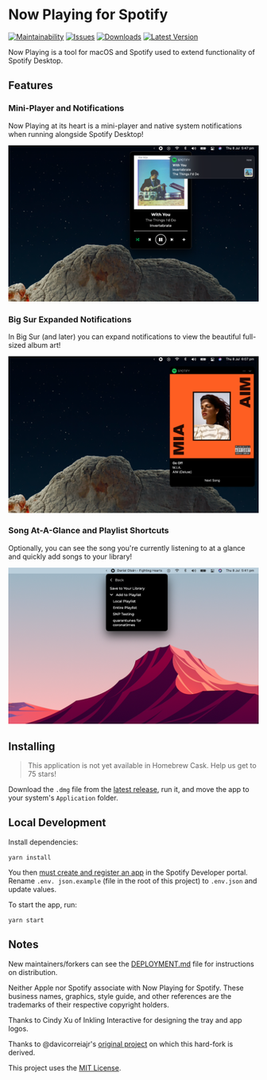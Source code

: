 # Now Playing for Spotify

[![Maintainability][maintainability-badge]][maintainability-link]
[![Issues](https://img.shields.io/github/issues/teaminkling/mac-spotify-np)][issues]
[![Downloads][github-downloads-badge]][releases]
[![Latest Version][github-latest-release-badge]][latest-release]

Now Playing is a tool for macOS and Spotify used to extend functionality of Spotify Desktop.

## Features

### Mini-Player and Notifications

Now Playing at its heart is a mini-player and native system notifications when running alongside Spotify Desktop!

![](docs/img/screenshot_1.png)

### Big Sur Expanded Notifications

In Big Sur (and later) you can expand notifications to view the beautiful full-sized album art!

![](docs/img/screenshot_3.png)

### Song At-A-Glance and Playlist Shortcuts

Optionally, you can see the song you're currently listening to at a glance and quickly add songs to your library!

![](docs/img/screenshot_2.png)

## Installing

> This application is not yet available in Homebrew Cask. Help us get to 75 stars!

Download the `.dmg` file from the [latest release][latest-release], run it, and move the app to your system's
`Application` folder.

## Local Development

Install dependencies:

```
yarn install
```

You then [must create and register an app][spotify-app-registration] in the Spotify Developer portal. Rename `.env.
json.example` (file in the root of this project) to `.env.json` and update values.

To start the app, run:

```
yarn start
```

## Notes

New maintainers/forkers can see the [DEPLOYMENT.md](DEPLOYMENT.md) file for instructions on distribution.

Neither Apple nor Spotify associate with Now Playing for Spotify. These business names, graphics, style guide, and 
other references are the trademarks of their respective copyright holders.

Thanks to Cindy Xu of Inkling Interactive for designing the tray and app logos.

Thanks to @davicorreiajr's [original project][old-version-repo] on which this hard-fork is derived.

This project uses the [MIT License](LICENSE).

[maintainability-badge]:       https://api.codeclimate.com/v1/badges/87b6080da2e2dce357a2/maintainability
[maintainability-link]:        https://codeclimate.com/github/teaminkling/mac-spotify-np/maintainability
[github-downloads-badge]:      https://img.shields.io/github/downloads/teaminkling/mac-spotify-np/total
[github-latest-release-badge]: https://img.shields.io/github/v/release/teaminkling/mac-spotify-np
[issues]:                      https://github.com/teaminkling/mac-spotify-np/issues
[releases]:                    https://github.com/teaminkling/mac-spotify-np/releases
[latest-release]:              https://github.com/teaminkling/mac-spotify-np/releases/latest
[spotify-app-registration]:    https://developer.spotify.com/documentation/general/guides/app-settings
[old-version-repo]:            https://github.com/davicorreiajr/spotify-now-playing
